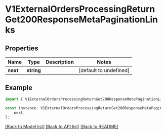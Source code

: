 # V1ExternalOrdersProcessingReturnGet200ResponseMetaPaginationLinks


## Properties

Name | Type | Description | Notes
------------ | ------------- | ------------- | -------------
**next** | **string** |  | [default to undefined]

## Example

```typescript
import { V1ExternalOrdersProcessingReturnGet200ResponseMetaPaginationLinks } from './api';

const instance: V1ExternalOrdersProcessingReturnGet200ResponseMetaPaginationLinks = {
    next,
};
```

[[Back to Model list]](../README.md#documentation-for-models) [[Back to API list]](../README.md#documentation-for-api-endpoints) [[Back to README]](../README.md)
